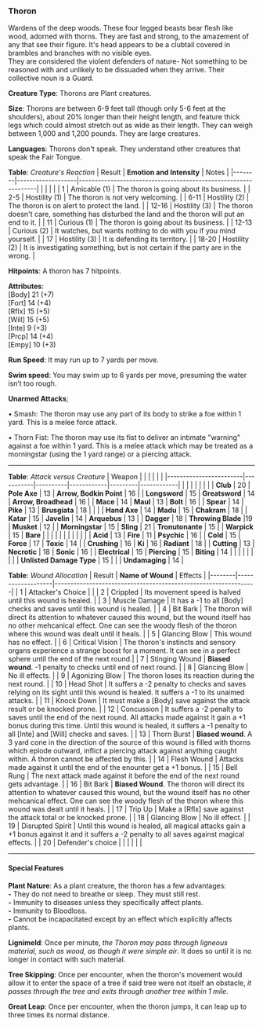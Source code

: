 ### Thoron
Wardens of the deep woods. These four legged beasts bear flesh like wood, adorned with thorns. They are fast and strong, to the amazement of any that see their figure. It's head appears to be a clubtail covered in brambles and branches with no visible eyes.  
They are considered the violent defenders of nature- Not something to be reasoned with and unlikely to be dissuaded when they arrive. Their collective noun is a Guard.

**Creature Type**: Thorons are Plant creatures.

**Size**: Thorons are between 6-9 feet tall (though only 5-6 feet at the shoulders), about 20% longer than their height length, and feature thick legs which could almost stretch out as wide as their length. They can weigh between 1,000 and 1,200 pounds. They are large creatures.

**Languages**: Thorons don't speak. They understand other creatures that speak the Fair Tongue.

**Table**: *Creature's Reaction*
| Result | **Emotion and Intensity** | Notes        |
|--------|-------------------|----------------------------------------------------------------|
|        |                                                |                                   |
|    1   | Amicable (1) | The thoron is going about its business. |
|   2-5  | Hostility (1)  | The thoron is not very welcoming. |
|  6-11  | Hostility (2)     | The thoron is on alert to protect the land. |
|  12-16 | Hostility (3)  | The thoron doesn't care, something has disturbed the land and the thoron will put an end to it. |
|    11  | Curious (1) | The thoron is going about its business. |
|  12-13 | Curious (2) | It watches, but wants nothing to do with you if you mind yourself. |
|   17   | Hostility (3) | It is defending its territory. |
|  18-20 | Hostility (2)     | It is investigating something, but is not certain if the party are in the wrong. |

**Hitpoints**: A thoron has 7 hitpoints.

**Attributes**:  
[Body] 21 (+7)  
[Fort] 14 (+4)  
[Rflx] 15 (+5)  
[Will] 15 (+5)  
[Inte] 9 (+3)  
[Prcp] 14 (+4)  
[Empy] 10 (+3)  

**Run Speed**: It may run up to 7 yards per move.

**Swim speed**: You may swim up to 6 yards per move, presuming the water isn’t too rough.

**Unarmed Attacks**;

 • Smash: The thoron may use any part of its body to strike a foe within 1 yard. This is a melee force attack.

 • Thorn Fist: The thoron may use its fist to deliver an intimate "warning" against a foe within 1 yard. This is a melee attack which may be treated as a morningstar (using the 1 yard range) or a piercing attack.

---------------------

**Table**: *Attack versus Creature*
| Weapon                 |          |            |         |            |         |
|------------------------|-----------|----------|------------|---------|------------|
|                        |          |            |         |            |         |
| **Club**                   | 20   | **Pole Axe** | 13     | **Arrow, Bodkin Point**    | 16    |
| **Longsword**              | 15    | **Greatsword** | 14     | **Arrow, Broadhead**       | 16    |
| **Mace**                   | 14    | **Maul** | 13     | **Bolt** | 16    |
| **Spear**                  | 14     | **Pike** | 13     | **Brusgiata** | 18     |  |     |
| **Hand Axe**               | 14     | **Madu** | 15     | **Chakram** | 18    |
| **Katar**                  | 15     | **Javelin** | 14    | **Arquebus** | 13    |
| **Dagger**                 | 18     | **Throwing Blade** |19    | **Musket** | 12    |
| **Morningstar**            | 15     | **Sling** | 21    | **Tronutonante** | 15    |
| **Warpick**                | 15     | **Bare** |     |  |     |
|                        |           |          |            |         |            |
| **Acid**                   | 13     | **Fire** | 11     | **Psychic** | 16     |
| **Cold**                   | 15     | **Force** | 17     | **Toxic**  | 14     |
| **Crushing**               | 16     | **Ki** | 16     | **Radiant** | 18     |
| **Cutting**                | 13     | **Necrotic** | 18     | **Sonic** | 16    |
| **Electrical**             | 15     | **Piercing** | 15     | **Biting** | 14    |
|                        |           |          |            |         |            |
| **Unlisted Damage Type** | 15 |    |     | **Undamaging** | 14 |



**Table**: *Wound Allocation*
| Result | **Name of Wound** | Effects                                                        |
|--------|-------------------|----------------------------------------------------------------|
|   1    | Attacker's Choice |                                                                |
|   2    | Crippled          | Its movement speed is halved until this wound is healed.      |
|   3    | Muscle Damage     | It has a -1 to all [Body] checks and saves until this wound is healed. |
|   4    | Bit Bark       | The thoron will direct its attention to whatever caused this wound, but the wound itself has no other mehcanical effect. One can see the woody flesh of the thoron where this wound was dealt until it heals. |
|   5    | Glancing Blow      | This wound has no effect. |
|   6    | Critical Vision    | The thoron's instincts and sensory organs experience a strange boost for a moment. It can see in a perfect sphere until the end of the next round.|
|   7    | Stinging Wound   | **Biased wound**. -1 penalty to checks until end of next round. |
|   8    | Glancing Blow     | No ill effects.                                     |
|   9    | Agonizing Blow     | The thoron loses its reaction during the next round. |
|   10   | Head Shot        | It suffers a -2 penalty to checks and saves relying on its sight until this wound is healed. It suffers a -1 to its unaimed attacks. |
|   11   | Knock Down        | It must make a [Body] save against the attack result or be knocked prone. |
|   12   | Concussion        | It suffers a -2 penalty to saves until the end of the next round. All attacks made against it gain a +1 bonus during this time. Until this wound is healed, it suffers a -1 penalty to all [Inte] and [Will] checks and saves. |
|   13   | Thorn Burst       | **Biased wound**. A 3 yard cone in the direction of the source of this wound is filled with thorns which eplode outward, inflict a piercing attack against anything caught within. A thoron cannot be affected by this.  |
|   14   | Flesh Wound       | Attacks made against it until the end of the enounter get a +1 bonus. |
|   15   | Bell Rung         | The next attack made against it before the end of the next round gets advantage.  |
|   16   | Bit Bark       | **Biased Wound**. The thoron will direct its attention to whatever caused this wound, but the wound itself has no other mehcanical effect. One can see the woody flesh of the thoron where this wound was dealt until it heals. |
|   17   | Trip Up           | Make a [Rflx] save against the attack total or be knocked prone.                                  |
|   18   | Glancing Blow         | No ill effect. |
|   19   | Disrupted Spirit  | Until this wound is healed, all magical attacks gain a +1 bonus against it and it suffers a -2 penalty to all saves against magical effects. |
|   20   | Defender's choice |                                   |
|        |                                                |                                   |

---------------------

#### Special Features

**Plant Nature**: As a plant creature, the thoron has a few advantages:  
**-** They do not need to breathe or sleep. They must still rest.  
**-** Immunity to diseases unless they specifically affect plants.  
**-** Immunity to Bloodloss.  
**-** Cannot be incapacitated except by an effect which explicitly affects plants.  

**Lignimeld**: Once per minute, _the Thoron may pass through ligneous material, such as wood, as though it were simple air_. It does so until it is no longer in contact with such material.

**Tree Skipping**: Once per encounter, when the thoron's movement would allow it to enter the space of a tree if said tree were not itself an obstacle, _it passes through the tree and exits through another tree within 1 mile_. 

**Great Leap**: Once per encounter, when the thoron jumps, it can leap up to three times its normal distance.
